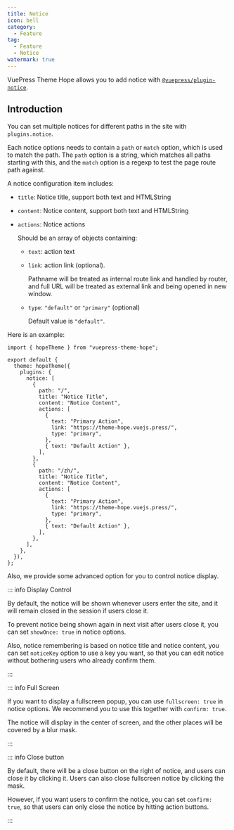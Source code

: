 ```yaml
---
title: Notice
icon: bell
category:
  - Feature
tag:
  - Feature
  - Notice
watermark: true
---
```


VuePress Theme Hope allows you to add notice with [`@vuepress/plugin-notice`][notice].

<!-- more -->

## Introduction

You can set multiple notices for different paths in the site with `plugins.notice`.

Each notice options needs to contain a `path` or `match` option, which is used to match the path. The `path` option is a string, which matches all paths starting with this, and the `match` option is a regexp to test the page route path against.

A notice configuration item includes:

- `title`: Notice title, support both text and HTMLString
- `content`: Notice content, support both text and HTMLString
- `actions`: Notice actions

  Should be an array of objects containing:

  - `text`: action text
  - `link`: action link (optional).

    Pathname will be treated as internal route link and handled by router, and full URL will be treated as external link and being opened in new window.

  - `type`: `"default"` or `"primary"` (optional)

    Default value is `"default"`.

Here is an example:

```js{8,10} title=".vuepress/config.js"
import { hopeTheme } from "vuepress-theme-hope";

export default {
  theme: hopeTheme({
    plugins: {
      notice: [
        {
          path: "/",
          title: "Notice Title",
          content: "Notice Content",
          actions: [
            {
              text: "Primary Action",
              link: "https://theme-hope.vuejs.press/",
              type: "primary",
            },
            { text: "Default Action" },
          ],
        },
        {
          path: "/zh/",
          title: "Notice Title",
          content: "Notice Content",
          actions: [
            {
              text: "Primary Action",
              link: "https://theme-hope.vuejs.press/",
              type: "primary",
            },
            { text: "Default Action" },
          ],
        },
      ],
    },
  }),
};
```

Also, we provide some advanced option for you to control notice display.

::: info Display Control

By default, the notice will be shown whenever users enter the site, and it will remain closed in the session if users close it.

To prevent notice being shown again in next visit after users close it, you can set `showOnce: true` in notice options.

Also, notice remembering is based on notice title and notice content, you can set `noticeKey` option to use a key you want, so that you can edit notice without bothering users who already confirm them.

:::

::: info Full Screen

If you want to display a fullscreen popup, you can use `fullscreen: true` in notice options. We recommend you to use this together with `confirm: true`.

The notice will display in the center of screen, and the other places will be covered by a blur mask.

:::

::: info Close button

By default, there will be a close button on the right of notice, and users can close it by clicking it. Users can also close fullscreen notice by clicking the mask.

However, if you want users to confirm the notice, you can set `confirm: true`, so that users can only close the notice by hitting action buttons.

:::

[notice]: https://ecosystem.vuejs.press/plugins/notice.html
